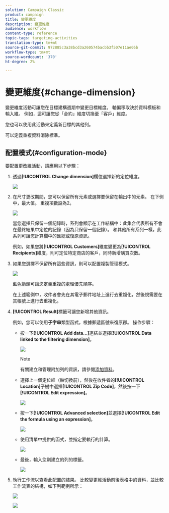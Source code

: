 ```yaml
---
solution: Campaign Classic
product: campaign
title: 變更維度
description: 變更維度
audience: workflow
content-type: reference
topic-tags: targeting-activities
translation-type: tm+mt
source-git-commit: 972885c3a38bcd3a260574bacbb3f507e11ae05b
workflow-type: tm+mt
source-wordcount: '370'
ht-degree: 2%

---
```



# 變更維度{#change-dimension}

變更維度活動可讓您在目標建構週期中變更目標維度。 軸偏移取決於資料模板和輸入維。 例如，這可讓您從「合約」維度切換至「客戶」維度。

您也可以使用此活動來定義新目標的其他列。

可以定義重複資料消除標準。

## 配置模式{#configuration-mode}

要配置更改維活動，請應用以下步驟：

1. 透過&#x200B;**[!UICONTROL Change dimension]**&#x200B;欄位選擇新的定位維度。

   ![](assets/s_user_change_dimension_param1.png)

1. 在尺寸更改期間，您可以保留所有元素或選擇要保留在輸出中的元素。 在下例中，最大值。 重複項數設為2。

   ![](assets/s_user_change_dimension_limit.png)

   當您選擇只保留一個記錄時，系列會顯示在工作結構中：此集合代表所有不會在最終結果中定位的記錄（因為只保留一個記錄）。 和其他所有系列一樣，此系列可讓您計算欄中的匯總或復原資訊。

   例如，如果您將&#x200B;**[!UICONTROL Customers]**&#x200B;維度變更為&#x200B;**[!UICONTROL Recipients]**&#x200B;維度，則可定位特定商店的客戶，同時新增購買次數。

1. 如果您選擇不保留所有這些資訊，則可以配置複製管理模式。

   ![](assets/s_user_change_dimension_param2.png)

   藍色箭頭可讓您定義重複的處理優先順序。

   在上述範例中，收件者會先在其電子郵件地址上進行去重複化，然後視需要在其帳號上進行去重複化。

1. **[!UICONTROL Result]**&#x200B;標籤可讓您新增其他資訊。

   例如，您可以使用&#x200B;**子字串**&#x200B;類型函式，根據郵遞區號來復原郡。 操作步驟：

   * 按一下&#x200B;**[!UICONTROL Add data...]**&#x200B;連結並選擇&#x200B;**[!UICONTROL Data linked to the filtering dimension]**。

      ![](assets/wf_change-dimension_sample_01.png)

      >[!NOTE]
      >
      >有關建立和管理附加列的資訊，請參閱[添加資料](../../workflow/using/query.md#adding-data)。

   * 選擇上一個定位維（軸切換前），然後在收件者的&#x200B;**[!UICONTROL Location]**&#x200B;子樹中選擇&#x200B;**[!UICONTROL Zip Code]**，然後按一下&#x200B;**[!UICONTROL Edit expression]**。

      ![](assets/wf_change-dimension_sample_02.png)

   * 按一下&#x200B;**[!UICONTROL Advanced selection]**&#x200B;並選擇&#x200B;**[!UICONTROL Edit the formula using an expression]**。

      ![](assets/wf_change-dimension_sample_03.png)

   * 使用清單中提供的函式，並指定要執行的計算。

      ![](assets/wf_change-dimension_sample_04.png)

   * 最後，輸入您剛建立的列的標籤。

      ![](assets/wf_change-dimension_sample_05.png)

1. 執行工作流以查看此配置的結果。 比較變更維活動前後表格中的資料，並比較工作流表的結構，如下列範例所示：

   ![](assets/wf_change-dimension_sample_06.png)

   ![](assets/wf_change-dimension_sample_07.png)

